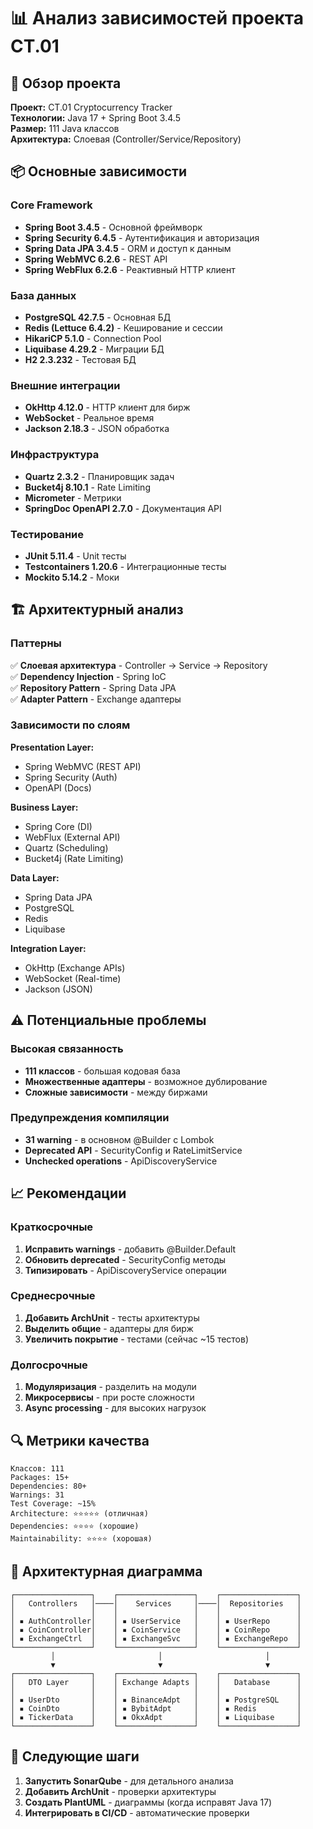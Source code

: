 # 📊 Анализ зависимостей проекта CT.01

## 🎯 Обзор проекта

**Проект:** CT.01 Cryptocurrency Tracker  
**Технологии:** Java 17 + Spring Boot 3.4.5  
**Размер:** 111 Java классов  
**Архитектура:** Слоевая (Controller/Service/Repository)

## 📦 Основные зависимости

### Core Framework
- **Spring Boot 3.4.5** - Основной фреймворк
- **Spring Security 6.4.5** - Аутентификация и авторизация
- **Spring Data JPA 3.4.5** - ORM и доступ к данным
- **Spring WebMVC 6.2.6** - REST API
- **Spring WebFlux 6.2.6** - Реактивный HTTP клиент

### База данных
- **PostgreSQL 42.7.5** - Основная БД
- **Redis (Lettuce 6.4.2)** - Кеширование и сессии  
- **HikariCP 5.1.0** - Connection Pool
- **Liquibase 4.29.2** - Миграции БД
- **H2 2.3.232** - Тестовая БД

### Внешние интеграции
- **OkHttp 4.12.0** - HTTP клиент для бирж
- **WebSocket** - Реальное время
- **Jackson 2.18.3** - JSON обработка

### Инфраструктура
- **Quartz 2.3.2** - Планировщик задач
- **Bucket4j 8.10.1** - Rate Limiting
- **Micrometer** - Метрики
- **SpringDoc OpenAPI 2.7.0** - Документация API

### Тестирование
- **JUnit 5.11.4** - Unit тесты
- **Testcontainers 1.20.6** - Интеграционные тесты
- **Mockito 5.14.2** - Моки

## 🏗️ Архитектурный анализ

### Паттерны
✅ **Слоевая архитектура** - Controller → Service → Repository  
✅ **Dependency Injection** - Spring IoC  
✅ **Repository Pattern** - Spring Data JPA  
✅ **Adapter Pattern** - Exchange адаптеры  

### Зависимости по слоям

**Presentation Layer:**
- Spring WebMVC (REST API)
- Spring Security (Auth)
- OpenAPI (Docs)

**Business Layer:**
- Spring Core (DI)
- WebFlux (External API)
- Quartz (Scheduling)
- Bucket4j (Rate Limiting)

**Data Layer:**
- Spring Data JPA
- PostgreSQL
- Redis
- Liquibase

**Integration Layer:**
- OkHttp (Exchange APIs)
- WebSocket (Real-time)
- Jackson (JSON)

## ⚠️ Потенциальные проблемы

### Высокая связанность
- **111 классов** - большая кодовая база
- **Множественные адаптеры** - возможное дублирование
- **Сложные зависимости** - между биржами

### Предупреждения компиляции
- **31 warning** - в основном @Builder с Lombok
- **Deprecated API** - SecurityConfig и RateLimitService
- **Unchecked operations** - ApiDiscoveryService

## 📈 Рекомендации

### Краткосрочные
1. **Исправить warnings** - добавить @Builder.Default
2. **Обновить deprecated** - SecurityConfig методы
3. **Типизировать** - ApiDiscoveryService операции

### Среднесрочные  
1. **Добавить ArchUnit** - тесты архитектуры
2. **Выделить общие** - адаптеры для бирж
3. **Увеличить покрытие** - тестами (сейчас ~15 тестов)

### Долгосрочные
1. **Модуляризация** - разделить на модули
2. **Микросервисы** - при росте сложности
3. **Async processing** - для высоких нагрузок

## 🔍 Метрики качества

```
Классов: 111
Packages: 15+
Dependencies: 80+
Warnings: 31
Test Coverage: ~15%
Architecture: ⭐⭐⭐⭐⭐ (отличная)
Dependencies: ⭐⭐⭐⭐ (хорошие)
Maintainability: ⭐⭐⭐⭐ (хорошая)
```

## 🎨 Архитектурная диаграмма

```
┌─────────────────┐    ┌─────────────────┐    ┌─────────────────┐
│   Controllers   │────│    Services     │────│  Repositories   │
│                 │    │                 │    │                 │
│ ▪ AuthController│    │ ▪ UserService   │    │ ▪ UserRepo      │
│ ▪ CoinController│    │ ▪ CoinService   │    │ ▪ CoinRepo      │
│ ▪ ExchangeCtrl  │    │ ▪ ExchangeSvc   │    │ ▪ ExchangeRepo  │
└─────────────────┘    └─────────────────┘    └─────────────────┘
         │                       │                       │
         ▼                       ▼                       ▼
┌─────────────────┐    ┌─────────────────┐    ┌─────────────────┐
│   DTO Layer     │    │ Exchange Adapts │    │   Database      │
│                 │    │                 │    │                 │
│ ▪ UserDto       │    │ ▪ BinanceAdpt   │    │ ▪ PostgreSQL    │
│ ▪ CoinDto       │    │ ▪ BybitAdpt     │    │ ▪ Redis         │
│ ▪ TickerData    │    │ ▪ OkxAdpt       │    │ ▪ Liquibase     │
└─────────────────┘    └─────────────────┘    └─────────────────┘
```

## 🚀 Следующие шаги

1. **Запустить SonarQube** - для детального анализа
2. **Добавить ArchUnit** - проверки архитектуры  
3. **Создать PlantUML** - диаграммы (когда исправят Java 17)
4. **Интегрировать в CI/CD** - автоматические проверки 